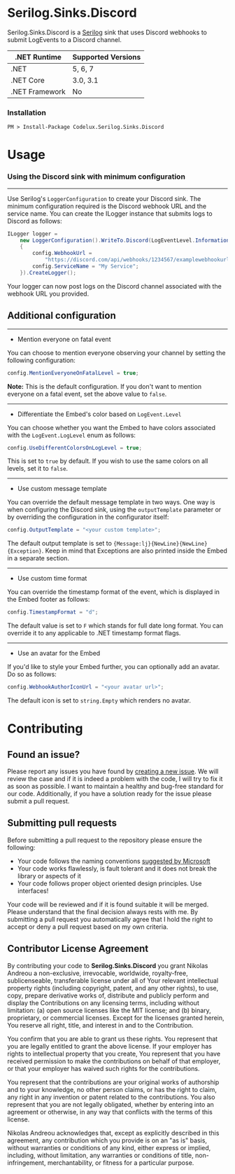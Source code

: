 # Serilog.Sinks.Discord

Serilog.Sinks.Discord is a [Serilog](https://github.com/serilog/serilog) sink that uses Discord webhooks to submit LogEvents to a Discord channel.

| **.NET Runtime** 	| **Supported Versions**   	 |
|------------------	|----------------------------|
| .NET             	| 5, 6, 7                    |
| .NET Core        	| 3.0, 3.1     	             |
| .NET Framework   	| No	                     |

### Installation

```
PM > Install-Package Codelux.Serilog.Sinks.Discord
```

# Usage

### Using the Discord sink with minimum configuration

---

Use Serilog's `LoggerConfiguration` to create your Discord sink. 
The minimum configuration required is the Discord webhook URL and the service name.
You can create the ILogger instance that submits logs to Discord as follows:

```csharp
ILogger logger = 
    new LoggerConfiguration().WriteTo.Discord(LogEventLevel.Information, config =>
    {
        config.WebhookUrl =
            "https://discord.com/api/webhooks/1234567/examplewebhookurl";
        config.ServiceName = "My Service";
    }).CreateLogger();
```
Your logger can now post logs on the Discord channel associated with the webhook URL you provided.


## Additional configuration

---

* Mention everyone on fatal event

You can choose to mention everyone observing your channel by setting the following configuration:
```csharp
config.MentionEveryoneOnFatalLevel = true;
```

**Note:** This is the default configuration. If you don't want to mention everyone on a fatal event, set the above value to `false`.

---

* Differentiate the Embed's color based on `LogEvent.Level`

You can choose whether you want the Embed to have colors associated with the `LogEvent.LogLevel` enum as follows:
```csharp
config.UseDifferentColorsOnLogLevel = true;
```

This is set to `true` by default. If you wish to use the same colors on all levels, set it to `false`.

---

* Use custom message template

You can override the default message template in two ways. One way is when configuring the Discord sink, using the `outputTemplate` parameter or by overriding the configuration in the configurator itself:

```csharp
config.OutputTemplate = "<your custom template>";
```

The default output template is set to `{Message:lj}{NewLine}{NewLine}{Exception}`. Keep in mind that Exceptions are also printed inside the Embed in a separate section.

---

* Use custom time format

You can override the timestamp format of the event, which is displayed in the Embed footer as follows:

```csharp
config.TimestampFormat = "d";
```

The default value is set to `F` which stands for full date long format. You can override it to any applicable to .NET timestamp format flags.

---

* Use an avatar for the Embed

If you'd like to style your Embed further, you can optionally add an avatar. Do so as follows:

```csharp
config.WebhookAuthorIconUrl = "<your avatar url>";
```

The default icon is set to `string.Empty` which renders no avatar.

# Contributing

## Found an issue?

Please report any issues you have found by [creating a new issue](https://github.com/Codeh4ck/Serilog.Sinks.Discord/issues). We will review the case and if it is indeed a problem with the code, I will try to fix it as soon as possible. I want to maintain a healthy and bug-free standard for our code. Additionally, if you have a solution ready for the issue please submit a pull request.

## Submitting pull requests

Before submitting a pull request to the repository please ensure the following:

* Your code follows the naming conventions [suggested by Microsoft](https://docs.microsoft.com/en-us/dotnet/standard/design-guidelines/naming-guidelines)
* Your code works flawlessly, is fault tolerant and it does not break the library or aspects of it
* Your code follows proper object oriented design principles. Use interfaces!

Your code will be reviewed and if it is found suitable it will be merged. Please understand that the final decision always rests with me. By submitting a pull request you automatically agree that I hold the right to accept or deny a pull request based on my own criteria.

## Contributor License Agreement

By contributing your code to **Serilog.Sinks.Discord** you grant Nikolas Andreou a non-exclusive, irrevocable, worldwide, royalty-free, sublicenseable, transferable license under all of Your relevant intellectual property rights (including copyright, patent, and any other rights), to use, copy, prepare derivative works of, distribute and publicly perform and display the Contributions on any licensing terms, including without limitation: (a) open source licenses like the MIT license; and (b) binary, proprietary, or commercial licenses. Except for the licenses granted herein, You reserve all right, title, and interest in and to the Contribution.

You confirm that you are able to grant us these rights. You represent that you are legally entitled to grant the above license. If your employer has rights to intellectual property that you create, You represent that you have received permission to make the contributions on behalf of that employer, or that your employer has waived such rights for the contributions.

You represent that the contributions are your original works of authorship and to your knowledge, no other person claims, or has the right to claim, any right in any invention or patent related to the contributions. You also represent that you are not legally obligated, whether by entering into an agreement or otherwise, in any way that conflicts with the terms of this license.

Nikolas Andreou acknowledges that, except as explicitly described in this agreement, any contribution which you provide is on an "as is" basis, without warranties or conditions of any kind, either express or implied, including, without limitation, any warranties or conditions of title, non-infringement, merchantability, or fitness for a particular purpose.